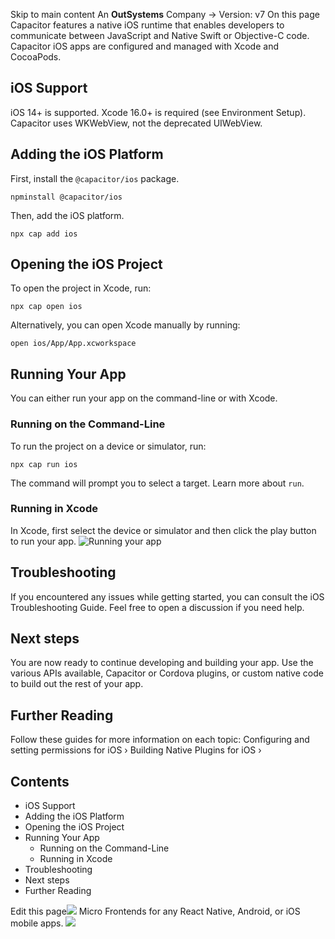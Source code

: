 Skip to main content
An **OutSystems** Company →
Version: v7
On this page
Capacitor features a native iOS runtime that enables developers to communicate between JavaScript and Native Swift or Objective-C code.
Capacitor iOS apps are configured and managed with Xcode and CocoaPods.
## iOS Support​
iOS 14+ is supported. Xcode 16.0+ is required (see Environment Setup). Capacitor uses WKWebView, not the deprecated UIWebView.
## Adding the iOS Platform​
First, install the `@capacitor/ios` package.
```
npminstall @capacitor/ios
```

Then, add the iOS platform.
```
npx cap add ios
```

## Opening the iOS Project​
To open the project in Xcode, run:
```
npx cap open ios
```

Alternatively, you can open Xcode manually by running:
```
open ios/App/App.xcworkspace
```

## Running Your App​
You can either run your app on the command-line or with Xcode.
### Running on the Command-Line​
To run the project on a device or simulator, run:
```
npx cap run ios
```

The command will prompt you to select a target. Learn more about `run`.
### Running in Xcode​
In Xcode, first select the device or simulator and then click the play button to run your app.
![Running your app](https://capacitorjs.com/docs/assets/images/running-73a1e8445eed0b82f25162277223276e.png)
## Troubleshooting​
If you encountered any issues while getting started, you can consult the iOS Troubleshooting Guide. Feel free to open a discussion if you need help.
## Next steps​
You are now ready to continue developing and building your app. Use the various APIs available, Capacitor or Cordova plugins, or custom native code to build out the rest of your app.
## Further Reading​
Follow these guides for more information on each topic:
Configuring and setting permissions for iOS ›
Building Native Plugins for iOS ›
## Contents
  * iOS Support
  * Adding the iOS Platform
  * Opening the iOS Project
  * Running Your App
    * Running on the Command-Line
    * Running in Xcode
  * Troubleshooting
  * Next steps
  * Further Reading


Edit this page![](https://images.prismic.io/ionicframeworkcom/d3d3f7a3-023b-4cdf-93af-84674f623818_portals+ad.png?auto=compress,format&rect=0,0,280,200&w=280&h=200)
Micro Frontends for any React Native, Android, or iOS mobile apps.
![](https://cdn.bizible.com/ipv?_biz_r=&_biz_h=802059049&_biz_u=ed6d98ad223740ddbf99774ce8c4ab02&_biz_l=https%3A%2F%2Fcapacitorjs.com%2Fdocs%2Fios&_biz_t=1739811936281&_biz_i=Getting%20Started%20%7C%20Capacitor%20Documentation&_biz_n=52&rnd=820109&cdn_o=a&_biz_z=1739811936282)
